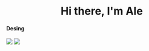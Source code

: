 <h1 align="center"> Hi there, I'm Ale</h1> 

<h4>Desing</h4>
<p>
<img src="![Canva](https://img.shields.io/badge/Canva-%2300C4CC.svg?style=for-the-badge&logo=Canva&logoColor=white)">
<img src="
</p>

<h4>Frontend</h4>
<p>
<img src="![Bootstrap](https://img.shields.io/badge/bootstrap-%23563D7C.svg?style=for-the-badge&logo=bootstrap&logoColor=white)">
<img src="

</p>
